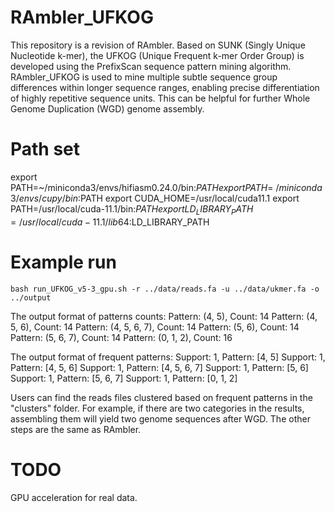 # RAmbler_UFKOG
This repository is a revision of RAmbler. Based on SUNK (Singly Unique Nucleotide k-mer), the UFKOG (Unique Frequent k-mer Order Group) is developed using the PrefixScan sequence pattern mining algorithm. RAmbler_UFKOG is used to mine multiple subtle sequence group differences within longer sequence ranges, enabling precise differentiation of highly repetitive sequence units. This can be helpful for further Whole Genome Duplication (WGD) genome assembly.

# Path set
export PATH=~/miniconda3/envs/hifiasm0.24.0/bin:$PATH
export PATH=~/miniconda3/envs/cupy/bin:$PATH
export CUDA_HOME=/usr/local/cuda11.1
export PATH=/usr/local/cuda-11.1/bin:$PATH
export LD_LIBRARY_PATH=/usr/local/cuda-11.1/lib64:$LD_LIBRARY_PATH

# Example run
`bash run_UFKOG_v5-3_gpu.sh -r ../data/reads.fa -u ../data/ukmer.fa -o ../output`  

The output format of patterns counts:
Pattern: (4, 5), Count: 14
Pattern: (4, 5, 6), Count: 14
Pattern: (4, 5, 6, 7), Count: 14
Pattern: (5, 6), Count: 14
Pattern: (5, 6, 7), Count: 14
Pattern: (0, 1, 2), Count: 16

The output format of frequent patterns:
Support: 1, Pattern: [4, 5]
Support: 1, Pattern: [4, 5, 6]
Support: 1, Pattern: [4, 5, 6, 7]
Support: 1, Pattern: [5, 6]
Support: 1, Pattern: [5, 6, 7]
Support: 1, Pattern: [0, 1, 2]

Users can find the reads files clustered based on frequent patterns in the "clusters" folder. For example, if there are two categories in the results, assembling them will yield two genome sequences after WGD. The other steps are the same as RAmbler.

# TODO
GPU acceleration for real data.

